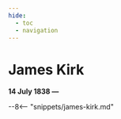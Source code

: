 ```yaml
---
hide:
  - toc
  - navigation 
---
```


# James Kirk

**14 July 1838 —**

--8<-- "snippets/james-kirk.md"
